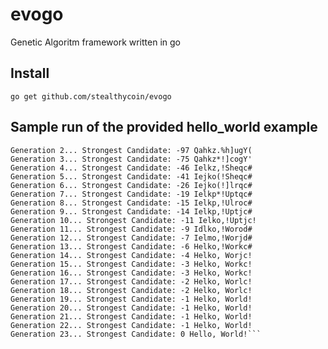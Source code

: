 evogo
=====

Genetic Algoritm framework written in go

Install
-----------
```go get github.com/stealthycoin/evogo```

Sample run of the provided hello_world example
-----------
```Generation 1... Strongest Candidate: -180 Qahkz(faFugY(
Generation 2... Strongest Candidate: -97 Qahkz.%h]ugY(
Generation 3... Strongest Candidate: -75 Qahkz*!]cogY'
Generation 4... Strongest Candidate: -46 Ielkz,!Sheqc#
Generation 5... Strongest Candidate: -41 Iejko(!Sheqc#
Generation 6... Strongest Candidate: -26 Iejko(!]lrqc#
Generation 7... Strongest Candidate: -19 Ielkp*!Uptqc#
Generation 8... Strongest Candidate: -15 Ielkp,!Ulroc#
Generation 9... Strongest Candidate: -14 Ielkp,!Uptjc#
Generation 10... Strongest Candidate: -11 Ielko,!Uptjc!
Generation 11... Strongest Candidate: -9 Idlko,!Worod#
Generation 12... Strongest Candidate: -7 Ielmo,!Worjd#
Generation 13... Strongest Candidate: -6 Helko,!Workc#
Generation 14... Strongest Candidate: -4 Helko, Worjc!
Generation 15... Strongest Candidate: -3 Helko, Workc!
Generation 16... Strongest Candidate: -3 Helko, Workc!
Generation 17... Strongest Candidate: -2 Helko, Worlc!
Generation 18... Strongest Candidate: -2 Helko, Worlc!
Generation 19... Strongest Candidate: -1 Helko, World!
Generation 20... Strongest Candidate: -1 Helko, World!
Generation 21... Strongest Candidate: -1 Helko, World!
Generation 22... Strongest Candidate: -1 Helko, World!
Generation 23... Strongest Candidate: 0 Hello, World!```